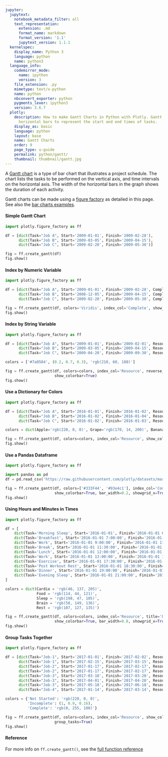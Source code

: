 ```yaml
---
jupyter:
  jupytext:
    notebook_metadata_filter: all
    text_representation:
      extension: .md
      format_name: markdown
      format_version: '1.1'
      jupytext_version: 1.1.1
  kernelspec:
    display_name: Python 3
    language: python
    name: python3
  language_info:
    codemirror_mode:
      name: ipython
      version: 3
    file_extension: .py
    mimetype: text/x-python
    name: python
    nbconvert_exporter: python
    pygments_lexer: ipython3
    version: 3.6.7
  plotly:
    description: How to make Gantt Charts in Python with Plotly. Gantt Charts use
      horizontal bars to represent the start and end times of tasks.
    display_as: basic
    language: python
    layout: base
    name: Gantt Charts
    order: 9
    page_type: u-guide
    permalink: python/gantt/
    thumbnail: thumbnail/gantt.jpg
---
```


A [Gantt chart](https://en.wikipedia.org/wiki/Gantt_chart) is a type of bar chart that illustrates a project schedule. The chart lists the tasks to be performed on the vertical axis, and time intervals on the horizontal axis. The width of the horizontal bars in the graph shows the duration of each activity.


Gantt charts can be made using a [figure factory](/python/figure-factories/) as detailed in this page. See also the [bar charts examples](https://plotly.com/python/bar-charts/).


#### Simple Gantt Chart

```python
import plotly.figure_factory as ff

df = [dict(Task="Job A", Start='2009-01-01', Finish='2009-02-28'),
      dict(Task="Job B", Start='2009-03-05', Finish='2009-04-15'),
      dict(Task="Job C", Start='2009-02-20', Finish='2009-05-30')]

fig = ff.create_gantt(df)
fig.show()
```

#### Index by Numeric Variable

```python
import plotly.figure_factory as ff

df = [dict(Task="Job A", Start='2009-01-01', Finish='2009-02-28', Complete=10),
      dict(Task="Job B", Start='2008-12-05', Finish='2009-04-15', Complete=60),
      dict(Task="Job C", Start='2009-02-20', Finish='2009-05-30', Complete=95)]

fig = ff.create_gantt(df, colors='Viridis', index_col='Complete', show_colorbar=True)
fig.show()
```

#### Index by String Variable

```python
import plotly.figure_factory as ff

df = [dict(Task="Job A", Start='2009-01-01', Finish='2009-02-01', Resource='Apple'),
      dict(Task="Job B", Start='2009-03-05', Finish='2009-04-15', Resource='Grape'),
      dict(Task="Job C", Start='2009-04-20', Finish='2009-09-30', Resource='Banana')]

colors = ['#7a0504', (0.2, 0.7, 0.3), 'rgb(210, 60, 180)']

fig = ff.create_gantt(df, colors=colors, index_col='Resource', reverse_colors=True,
                      show_colorbar=True)
fig.show()
```

#### Use a Dictionary for Colors

```python
import plotly.figure_factory as ff

df = [dict(Task="Job A", Start='2016-01-01', Finish='2016-01-02', Resource='Apple'),
      dict(Task="Job B", Start='2016-01-02', Finish='2016-01-04', Resource='Grape'),
      dict(Task="Job C", Start='2016-01-02', Finish='2016-01-03', Resource='Banana')]

colors = dict(Apple='rgb(220, 0, 0)', Grape='rgb(170, 14, 200)', Banana=(1, 0.9, 0.16))

fig = ff.create_gantt(df, colors=colors, index_col='Resource', show_colorbar=True)
fig.show()
```

#### Use a Pandas Dataframe

```python
import plotly.figure_factory as ff

import pandas as pd
df = pd.read_csv('https://raw.githubusercontent.com/plotly/datasets/master/gantt_example.csv')

fig = ff.create_gantt(df, colors=['#333F44', '#93e4c1'], index_col='Complete',
                      show_colorbar=True, bar_width=0.2, showgrid_x=True, showgrid_y=True)
fig.show()
```

#### Using Hours and Minutes in Times

```python
import plotly.figure_factory as ff

df = [
    dict(Task='Morning Sleep', Start='2016-01-01', Finish='2016-01-01 6:00:00', Resource='Sleep'),
    dict(Task='Breakfast', Start='2016-01-01 7:00:00', Finish='2016-01-01 7:30:00', Resource='Food'),
    dict(Task='Work', Start='2016-01-01 9:00:00', Finish='2016-01-01 11:25:00', Resource='Brain'),
    dict(Task='Break', Start='2016-01-01 11:30:00', Finish='2016-01-01 12:00:00', Resource='Rest'),
    dict(Task='Lunch', Start='2016-01-01 12:00:00', Finish='2016-01-01 13:00:00', Resource='Food'),
    dict(Task='Work', Start='2016-01-01 13:00:00', Finish='2016-01-01 17:00:00', Resource='Brain'),
    dict(Task='Exercise', Start='2016-01-01 17:30:00', Finish='2016-01-01 18:30:00', Resource='Cardio'),
    dict(Task='Post Workout Rest', Start='2016-01-01 18:30:00', Finish='2016-01-01 19:00:00', Resource='Rest'),
    dict(Task='Dinner', Start='2016-01-01 19:00:00', Finish='2016-01-01 20:00:00', Resource='Food'),
    dict(Task='Evening Sleep', Start='2016-01-01 21:00:00', Finish='2016-01-01 23:59:00', Resource='Sleep')
]

colors = dict(Cardio = 'rgb(46, 137, 205)',
              Food = 'rgb(114, 44, 121)',
              Sleep = 'rgb(198, 47, 105)',
              Brain = 'rgb(58, 149, 136)',
              Rest = 'rgb(107, 127, 135)')

fig = ff.create_gantt(df, colors=colors, index_col='Resource', title='Daily Schedule',
                      show_colorbar=True, bar_width=0.8, showgrid_x=True, showgrid_y=True)
fig.show()
```

#### Group Tasks Together

```python
import plotly.figure_factory as ff

df = [dict(Task="Job-1", Start='2017-01-01', Finish='2017-02-02', Resource='Complete'),
      dict(Task="Job-1", Start='2017-02-15', Finish='2017-03-15', Resource='Incomplete'),
      dict(Task="Job-2", Start='2017-01-17', Finish='2017-02-17', Resource='Not Started'),
      dict(Task="Job-2", Start='2017-01-17', Finish='2017-02-17', Resource='Complete'),
      dict(Task="Job-3", Start='2017-03-10', Finish='2017-03-20', Resource='Not Started'),
      dict(Task="Job-3", Start='2017-04-01', Finish='2017-04-20', Resource='Not Started'),
      dict(Task="Job-3", Start='2017-05-18', Finish='2017-06-18', Resource='Not Started'),
      dict(Task="Job-4", Start='2017-01-14', Finish='2017-03-14', Resource='Complete')]

colors = {'Not Started': 'rgb(220, 0, 0)',
          'Incomplete': (1, 0.9, 0.16),
          'Complete': 'rgb(0, 255, 100)'}

fig = ff.create_gantt(df, colors=colors, index_col='Resource', show_colorbar=True,
                      group_tasks=True)
fig.show()
```

#### Reference


For more info on `ff.create_gantt()`, see the [full function reference](https://plotly.com/python-api-reference/generated/plotly.figure_factory.create_gantt.html)